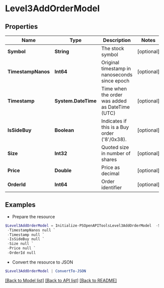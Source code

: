 # Level3AddOrderModel
## Properties

Name | Type | Description | Notes
------------ | ------------- | ------------- | -------------
**Symbol** | **String** | The stock symbol | [optional] 
**TimestampNanos** | **Int64** | Original timestamp in nanoseconds since epoch | [optional] 
**Timestamp** | **System.DateTime** | Time when the order was added as DateTime (UTC) | [optional] 
**IsSideBuy** | **Boolean** | Indicates if this is a Buy order (&#39;8&#39;/0x38). | [optional] 
**Size** | **Int32** | Quoted size in number of shares | [optional] 
**Price** | **Double** | Price as decimal | [optional] 
**OrderId** | **Int64** | Order identifier | [optional] 

## Examples

- Prepare the resource
```powershell
$Level3AddOrderModel = Initialize-PSOpenAPIToolsLevel3AddOrderModel  -Symbol null `
 -TimestampNanos null `
 -Timestamp null `
 -IsSideBuy null `
 -Size null `
 -Price null `
 -OrderId null
```

- Convert the resource to JSON
```powershell
$Level3AddOrderModel | ConvertTo-JSON
```

[[Back to Model list]](../README.md#documentation-for-models) [[Back to API list]](../README.md#documentation-for-api-endpoints) [[Back to README]](../README.md)

